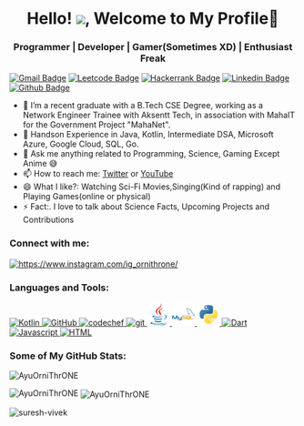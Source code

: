 <h1 align="center">Hello! <img src="https://media.giphy.com/media/hvRJCLFzcasrR4ia7z/giphy.gif" width="28">, Welcome to My Profile🤝</h1>

<h3 align="center">Programmer | Developer | Gamer(Sometimes XD) | Enthusiast Freak</h3>

[![Gmail Badge](https://img.shields.io/badge/-ayushprakashthaware@gmail.com-c14438?style=flat&logo=Gmail&logoColor=white&link=mailto:ayushprakashthaware@gmail.com)](https://mail.google.com/mail/u/0/?tab=rm&ogbl=#inbox?compose=GTvVlcSGMTDtgcwKxqKZBkkClcTbzLjkXBtrtbMLsqVWbJdTGBVtpXnTljHldVjsBNmKkFVWsnPTr) 
[![Leetcode Badge](https://img.shields.io/badge/-AyuOrniThrONE-black?style=flat&logo=leetcode&logoColor=orange&link=https://leetcode.com/u/AyuOrniThrONE)](https://leetcode.com/u/AyuOrniThrONE)
[![Hackerrank Badge](https://img.shields.io/badge/-ayush_thaware-darkgrey?style=flat&logo=hackerrank&logoColor=darkgreen&link=https://www.hackerrank.com/profile/ayush_thaware)](https://www.hackerrank.com/profile/ayush_thaware)
[![Linkedin Badge](https://img.shields.io/badge/-Ayush_Thaware-0072b1?style=flat&logo=Linkedin&logoColor=white&link=https://www.linkedin.com/in/ayush-thaware/)](https://www.linkedin.com/in/ayush-thaware/)
[![Github Badge](https://img.shields.io/badge/-AyuOrniThrONE-grey?style=flat&logo=github&logoColor=white&link=https://github.com/AyuOrniThrONE)](https://github.com/AyuOrniThrONE)   

- 🔭 I’m a recent graduate with a B.Tech CSE Degree, working as a Network Engineer Trainee with Aksentt Tech, in association with MahaIT for the Government Project "MahaNet". 
- 🌱 Handson Experience in Java, Kotlin, Intermediate DSA, Microsoft Azure, Google Cloud, SQL, Go.
- 💬 Ask me anything related to Programming, Science, Gaming Except Anime 😅
- 📫 How to reach me: [Twitter](https://twitter.com/Ayush31193239) or [YouTube](https://www.youtube.com/channel/UCp1DzCRS59iFsbNw6GkCYMw)
- 😄 What I like?: Watching Sci-Fi Movies,Singing(Kind of rapping) and Playing Games(online or physical)
- ⚡ Fact:. I love to talk about Science Facts, Upcoming Projects and Contributions
<h3 align="left">Connect with me:</h3>
<p align="left">
<a href="https://www.instagram.com/ig_ornithrone/" target="blank"><img align="center" src="https://raw.githubusercontent.com/rahuldkjain/github-profile-readme-generator/master/src/images/icons/Social/instagram.svg" alt="https://www.instagram.com/ig_ornithrone/" height="30" width="40" /></a>
</p>

<h3 align="left">Languages and Tools:</h3>
<p align="left"> <a href="https://kotlinlang.org/" target="_blank"> <img src="https://pbs.twimg.com/profile_images/1399329694340747271/T5fbWxtN_400x400.png" alt="Kotlin" width="40" height="40"/> </a> <a href="https://github.com/" target="_blank"> <img src="https://github.githubassets.com/images/modules/logos_page/GitHub-Mark.png" alt="GitHub" width="40" height="40"/> </a> <a href="https://www.codechef.com/" target="_blank"> <img src="https://cdn.codechef.com/images/cc-logo-sd.svg" alt="codechef" width="40" height="40"/> </a> <a href="https://git-scm.com/" target="_blank"> <img src="https://www.vectorlogo.zone/logos/git-scm/git-scm-icon.svg" alt="git" width="40" height="40"/> </a><a href="https://www.java.com" target="_blank"> <img src="https://raw.githubusercontent.com/devicons/devicon/master/icons/java/java-original.svg" alt="java" width="40" height="40"/> </a><a href="https://www.mysql.com/" target="_blank"> <img src="https://raw.githubusercontent.com/devicons/devicon/master/icons/mysql/mysql-original-wordmark.svg" alt="mysql" width="40" height="40"/> </a> <a href="https://www.python.org" target="_blank"> <img src="https://raw.githubusercontent.com/devicons/devicon/master/icons/python/python-original.svg" alt="python" width="40" height="40"/> </a> <a href="https://dart.dev/" target="_blank"> <img src="https://www.kindpng.com/picc/m/176-1766554_dart-programming-language-logo-hd-png-download.png" alt="Dart" width="40" height="40"/> </a> <a href="https://www.javascript.com" target="_blank"> <img src="https://upload.wikimedia.org/wikipedia/commons/thumb/9/99/Unofficial_JavaScript_logo_2.svg/480px-Unofficial_JavaScript_logo_2.svg.png" alt="Javascript" width="40" height="40"/> </a> <a href="https://html.com" target="_blank"> <img src="https://upload.wikimedia.org/wikipedia/commons/thumb/6/61/HTML5_logo_and_wordmark.svg/1200px-HTML5_logo_and_wordmark.svg.png" alt="HTML" width="40" height="40"/> </a> </p>


<h3 align="left">Some of My GitHub Stats:</h3>
<p align="left"> <img src="https://komarev.com/ghpvc/?username=AyuOrinThrONE&label=Profile%20views&color=0e75b6&style=flat" alt="AyuOrniThrONE" /></p> 
<p><img align="left" src="https://github-readme-stats.vercel.app/api/top-langs?username=AyuOrniThrONE&show_icons=true&locale=en&layout=compact" alt="AyuOrniThrONE" /></p>
<p>&nbsp;<img align="center" src="https://github-readme-stats.vercel.app/api?username=AyuOrniThrONE&show_icons=true&locale=en" alt="AyuOrniThrONE" /></p>
<p><img align="center" src="https://github-readme-streak-stats.herokuapp.com/?user=AyuOrniThrONE&" alt="suresh-vivek" /></p>

